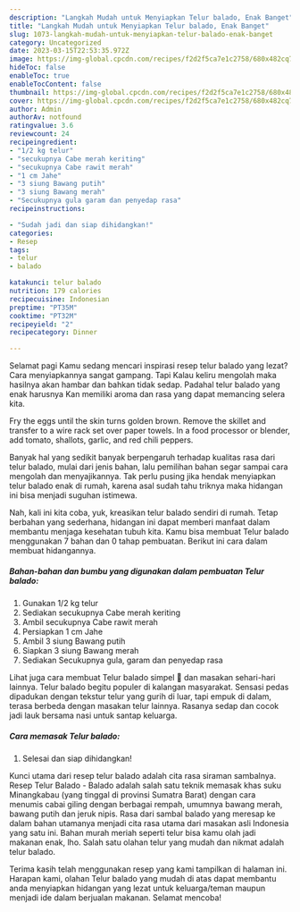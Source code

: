 ```yaml
---
description: "Langkah Mudah untuk Menyiapkan Telur balado, Enak Banget"
title: "Langkah Mudah untuk Menyiapkan Telur balado, Enak Banget"
slug: 1073-langkah-mudah-untuk-menyiapkan-telur-balado-enak-banget
category: Uncategorized
date: 2023-03-15T22:53:35.972Z
image: https://img-global.cpcdn.com/recipes/f2d2f5ca7e1c2758/680x482cq70/telur-balado-foto-resep-utama.jpg
hideToc: false
enableToc: true
enableTocContent: false
thumbnail: https://img-global.cpcdn.com/recipes/f2d2f5ca7e1c2758/680x482cq70/telur-balado-foto-resep-utama.jpg
cover: https://img-global.cpcdn.com/recipes/f2d2f5ca7e1c2758/680x482cq70/telur-balado-foto-resep-utama.jpg
author: Admin
authorAv: notfound
ratingvalue: 3.6
reviewcount: 24
recipeingredient:
- "1/2 kg telur"
- "secukupnya Cabe merah keriting"
- "secukupnya Cabe rawit merah"
- "1 cm Jahe"
- "3 siung Bawang putih"
- "3 siung Bawang merah"
- "Secukupnya gula garam dan penyedap rasa"
recipeinstructions:

- "Sudah jadi dan siap dihidangkan!"
categories:
- Resep
tags:
- telur
- balado

katakunci: telur balado 
nutrition: 179 calories
recipecuisine: Indonesian
preptime: "PT35M"
cooktime: "PT32M"
recipeyield: "2"
recipecategory: Dinner

---
```



Selamat pagi Kamu sedang mencari inspirasi resep telur balado yang lezat? Cara menyiapkannya sangat gampang. Tapi Kalau keliru mengolah maka hasilnya akan hambar dan bahkan tidak sedap. Padahal telur balado yang enak harusnya Kan memiliki aroma dan rasa yang dapat memancing selera kita.


Fry the eggs until the skin turns golden brown. Remove the skillet and transfer to a wire rack set over paper towels. In a food processor or blender, add tomato, shallots, garlic, and red chili peppers.

Banyak hal yang sedikit banyak berpengaruh terhadap kualitas rasa dari telur balado, mulai dari jenis bahan, lalu pemilihan bahan segar sampai cara mengolah dan menyajikannya. Tak perlu pusing jika hendak menyiapkan telur balado enak di rumah, karena asal sudah tahu triknya maka hidangan ini bisa menjadi suguhan istimewa.


Nah, kali ini kita coba, yuk, kreasikan telur balado sendiri di rumah. Tetap berbahan yang sederhana, hidangan ini dapat memberi manfaat dalam membantu menjaga kesehatan tubuh kita. Kamu bisa membuat Telur balado menggunakan 7 bahan dan 0 tahap pembuatan. Berikut ini cara dalam membuat hidangannya.

<!--inarticleads1-->

##### Bahan-bahan dan bumbu yang digunakan dalam pembuatan Telur balado:

1. Gunakan 1/2 kg telur
1. Sediakan secukupnya Cabe merah keriting
1. Ambil secukupnya Cabe rawit merah
1. Persiapkan 1 cm Jahe
1. Ambil 3 siung Bawang putih
1. Siapkan 3 siung Bawang merah
1. Sediakan Secukupnya gula, garam dan penyedap rasa


Lihat juga cara membuat Telur balado simpel 🤤 dan masakan sehari-hari lainnya. Telur balado begitu populer di kalangan masyarakat. Sensasi pedas dipadukan dengan tekstur telur yang gurih di luar, tapi empuk di dalam, terasa berbeda dengan masakan telur lainnya. Rasanya sedap dan cocok jadi lauk bersama nasi untuk santap keluarga. 

<!--inarticleads2-->

##### Cara memasak Telur balado:


1. Selesai dan siap dihidangkan!

Kunci utama dari resep telur balado adalah cita rasa siraman sambalnya. Resep Telur Balado - Balado adalah salah satu teknik memasak khas suku Minangkabau (yang tinggal di provinsi Sumatra Barat) dengan cara menumis cabai giling dengan berbagai rempah, umumnya bawang merah, bawang putih dan jeruk nipis. Rasa dari sambal balado yang meresap ke dalam bahan utamanya menjadi cita rasa utama dari masakan asli Indonesia yang satu ini. Bahan murah meriah seperti telur bisa kamu olah jadi makanan enak, lho. Salah satu olahan telur yang mudah dan nikmat adalah telur balado. 

Terima kasih telah menggunakan resep yang kami tampilkan di halaman ini. Harapan kami, olahan Telur balado yang mudah di atas dapat membantu anda menyiapkan hidangan yang lezat untuk keluarga/teman maupun menjadi ide dalam berjualan makanan. Selamat mencoba!
